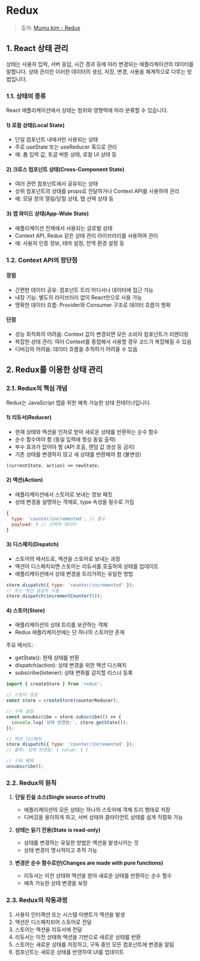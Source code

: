 # Redux

> 출처: [Mumu kim - Redux](https://mumu-kim.tistory.com/m/entry/Redux)

## 1. React 상태 관리

상태는 사용자 입력, 서버 응답, 시간 경과 등에 따라 변경되는 애플리케이션의 데이터를 말합니다. 상태 관리란 이러한 데이터의 생성, 저장, 변경, 사용을 체계적으로 다루는 방법입니다.

### 1.1. 상태의 종류

React 애플리케이션에서 상태는 범위와 영향력에 따라 분류할 수 있습니다.

#### 1) 로컬 상태(Local State)

- 단일 컴포넌트 내에서만 사용되는 상태
- 주로 useState 또는 useReducer 훅으로 관리
- 예: 폼 입력 값, 토글 버튼 상태, 로컬 UI 상태 등

#### 2) 크로스 컴포넌트 상태(Cross-Component State)

- 여러 관련 컴포넌트에서 공유되는 상태
- 상위 컴포넌트의 상태를 props로 전달하거나 Context API를 사용하여 관리
- 예: 모달 창의 열림/닫힘 상태, 탭 선택 상태 등

#### 3) 앱 와이드 상태(App-Wide State)

- 애플리케이션 전체에서 사용되는 글로벌 상태
- Context API, Redux 같은 상태 관리 라이브러리를 사용하여 관리
- 예: 사용자 인증 정보, 테마 설정, 전역 환경 설정 등

### 1.2. Context API의 장단점

#### 장점

- 간편한 데이터 공유: 컴포넌트 트리 어디서나 데이터에 접근 가능
- 내장 기능: 별도의 라이브러리 없이 React만으로 사용 가능
- 명확한 데이터 흐름: Provider와 Consumer 구조로 데이터 흐름이 명확

#### 단점

- 성능 최적화의 어려움: Context 값이 변경되면 모든 소비자 컴포넌트가 리렌더링
- 복잡한 상태 관리: 여러 Context를 중첩해서 사용할 경우 코드가 복잡해질 수 있음
- 디버깅의 어려움: 데이터 흐름을 추적하기 어려울 수 있음

## 2. Redux를 이용한 상태 관리

### 2.1. Redux의 핵심 개념

Redux는 JavaScript 앱을 위한 예측 가능한 상태 컨테이너입니다.

#### 1) 리듀서(Reducer)

- 현재 상태와 액션을 인자로 받아 새로운 상태를 반환하는 순수 함수
- 순수 함수여야 함 (동일 입력에 항상 동일 출력)
- 부수 효과가 없어야 함 (API 호출, 랜덤 값 생성 등 금지)
- 기존 상태를 변경하지 않고 새 상태를 반환해야 함 (불변성)

```jsx
(currentState, action) => newState;
```

#### 2) 액션(Action)

- 애플리케이션에서 스토어로 보내는 정보 패킷
- 상태 변경을 설명하는 객체로, type 속성을 필수로 가짐

```jsx
{
  type: 'counter/incremented', // 필수
  payload: 5 // 선택적 데이터
}
```

#### 3) 디스패치(Dispatch)

- 스토어의 메서드로, 액션을 스토어로 보내는 과정
- 액션이 디스패치되면 스토어는 리듀서를 호출하여 상태를 업데이트
- 애플리케이션에서 상태 변경을 트리거하는 유일한 방법

```jsx
store.dispatch({ type: 'counter/incremented' });
// 또는 액션 생성자 사용
store.dispatch(incrementCounter(5));
```

#### 4) 스토어(Store)

- 애플리케이션의 상태 트리를 보관하는 객체
- Redux 애플리케이션에는 단 하나의 스토어만 존재

주요 메서드:

- getState(): 현재 상태를 반환
- dispatch(action): 상태 변경을 위한 액션 디스패치
- subscribe(listener): 상태 변화를 감지할 리스너 등록

```jsx
import { createStore } from 'redux';

// 스토어 생성
const store = createStore(counterReducer);

// 구독 설정
const unsubscribe = store.subscribe(() => {
  console.log('상태 변경됨:', store.getState());
});

// 액션 디스패치
store.dispatch({ type: 'counter/incremented' });
// 출력: 상태 변경됨: { value: 1 }

// 구독 해제
unsubscribe();
```

### 2.2. Redux의 원칙

1. **단일 진실 소스(Single source of truth)**

   - 애플리케이션의 모든 상태는 하나의 스토어에 객체 트리 형태로 저장
   - 디버깅을 용이하게 하고, 서버 상태와 클라이언트 상태를 쉽게 직렬화 가능

2. **상태는 읽기 전용(State is read-only)**

   - 상태를 변경하는 유일한 방법은 액션을 발생시키는 것
   - 상태 변경이 명시적이고 추적 가능

3. **변경은 순수 함수로만(Changes are made with pure functions)**
   - 리듀서는 이전 상태와 액션을 받아 새로운 상태를 반환하는 순수 함수
   - 예측 가능한 상태 변경을 보장

### 2.3. Redux의 작동과정

1. 사용자 인터랙션 또는 시스템 이벤트가 액션을 발생
2. 액션은 디스패치되어 스토어로 전달
3. 스토어는 액션을 리듀서에 전달
4. 리듀서는 이전 상태와 액션을 기반으로 새로운 상태를 반환
5. 스토어는 새로운 상태를 저장하고, 구독 중인 모든 컴포넌트에 변경을 알림
6. 컴포넌트는 새로운 상태를 반영하여 UI를 업데이트
